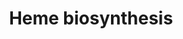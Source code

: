 ---
annotations:
- id: PW:0000218
  parent: regulatory pathway
  type: Pathway Ontology
  value: heme biosynthetic pathway
authors:
- MaintBot
- Mills42
- Jmelius
- Mkutmon
- Eweitz
description: 'The enzymatic process that produces heme is properly called porphyrin
  synthesis, as all the intermediates are tetrapyrroles that are chemically classified
  are porphyrins. The process is highly conserved across biology. In humans, this
  pathway serves almost exclusively to form heme. In other species, it also produces
  similar substances such as cobalamin (vitamin B12).  The pathway is initiated by
  the synthesis of D-Aminolevulinic acid (dALA or δALA) from the amino acid glycine
  and succinyl-CoA from the citric acid cycle (Krebs cycle). The rate-limiting enzyme
  responsible for this reaction, ALA synthase, is strictly regulated by intracellular
  iron levels and heme concentration. A low-iron level, e.g., in iron deficiency,
  leads to decreased porphyrin synthesis, which prevents accumulation of the toxic
  intermediates. This mechanism is of therapeutic importance: infusion of heme arginate
  or hematin can abort attacks of porphyria in patients with an inborn error of metabolism
  of this process, by reducing transcription of ALA synthase.  The organs mainly involved
  in heme synthesis are the liver and the bone marrow, although every cell requires
  heme to function properly. Heme is seen as an intermediate molecule in catabolism
  of haemoglobin in the process of bilirubin metabolism.  Source: Wikipedia http://en.wikipedia.org/wiki/Heme'
last-edited: 2021-05-21
organisms:
- Canis familiaris
redirect_from:
- /index.php/Pathway:WP1086
- /instance/WP1086
- /instance/WP1086_rr117457
revision: r117457
schema-jsonld:
- '@context': https://schema.org/
  '@id': https://wikipathways.github.io/pathways/WP1086.html
  '@type': Dataset
  creator:
    '@type': Organization
    name: WikiPathways
  description: 'The enzymatic process that produces heme is properly called porphyrin
    synthesis, as all the intermediates are tetrapyrroles that are chemically classified
    are porphyrins. The process is highly conserved across biology. In humans, this
    pathway serves almost exclusively to form heme. In other species, it also produces
    similar substances such as cobalamin (vitamin B12).  The pathway is initiated
    by the synthesis of D-Aminolevulinic acid (dALA or δALA) from the amino acid glycine
    and succinyl-CoA from the citric acid cycle (Krebs cycle). The rate-limiting enzyme
    responsible for this reaction, ALA synthase, is strictly regulated by intracellular
    iron levels and heme concentration. A low-iron level, e.g., in iron deficiency,
    leads to decreased porphyrin synthesis, which prevents accumulation of the toxic
    intermediates. This mechanism is of therapeutic importance: infusion of heme arginate
    or hematin can abort attacks of porphyria in patients with an inborn error of
    metabolism of this process, by reducing transcription of ALA synthase.  The organs
    mainly involved in heme synthesis are the liver and the bone marrow, although
    every cell requires heme to function properly. Heme is seen as an intermediate
    molecule in catabolism of haemoglobin in the process of bilirubin metabolism.  Source:
    Wikipedia http://en.wikipedia.org/wiki/Heme'
  keywords:
  - ALAD
  - ALAS1
  - ALAS2
  - CO2
  - CoA
  - FECH
  - H2O
  - H2O2
  - HMBS
  - NH3
  - O2
  - PPOX
  - Porphobilinogen
  - UROD
  - UROS
  license: CC0
  name: Heme biosynthesis
seo: CreativeWork
title: Heme biosynthesis
wpid: WP1086
---